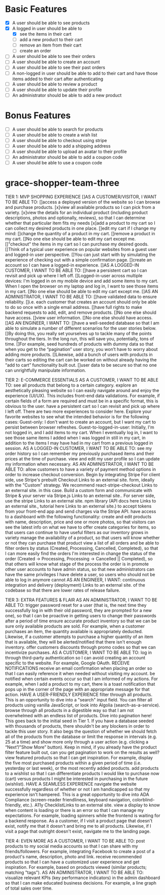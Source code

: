 # Basic Features

- [x] A user should be able to see products
- [x] A logged in user should be able to
  - [x] see the items in their cart
  - [ ] add a new product to their cart
  - [ ] remove an item from their cart
  - [ ] create an order
- [ ] A user should be able to see their orders
- [ ] A user should be able to create an account
- [ ] A user should be able to see their past orders
- [ ] A non-logged in user should be able to add to their cart and have those items added to their cart after authenticating
- [ ] A user should be able to review a product
- [ ] A user should be able to update their profile
- [ ] An administrator should be able to add a new product

# Bonus Features

- [ ] A user should be able to search for products
- [ ] A user should be able to create a wish list
- [ ] A user should be able to checkout using stripe
- [ ] A user should be able to add a shipping address
- [ ] A user should be able to upload an avatar to their profile
- [ ] An administrator should be able to add a coupon code
- [ ] A user should be able to use a coupon code

# grace-shopper-team-three

TIER 1: MVP SHOPPING EXPERIENCE
[]AS A CUSTOMER/VISITOR, I WANT TO BE ABLE TO:
[]access a deployed version of the website so I can browse and purchase products.
[x]view all available products so I can pick from a variety.
[x]view the details for an individual product (including product descriptions, photos and optionally, reviews), so that I can determine whether that particular item fits my needs
[x]add a product to my cart so I can collect my desired products in one place.
[]edit my cart if I change my mind:
[]change the quantity of a product in my cart.
[]remove a product in my cart.
[]No one else should be able to edit my cart except me.
[]"checkout" the items in my cart so I can purchase my desired goods.
[]Think of a typical user experience on popular websites from a guest user and logged-in user perspective.
[]You can just start with by simulating the experience of checking out with a simple confirmation page.
[]create an account so I can have a logged-in experience.
[]AS A LOGGED-IN CUSTOMER, I WANT TO BE ABLE TO:
[]have a persistent cart so I can revisit and pick up where I left off.
[]Logged-in-user across multiple devices: I'm logged in on my mobile device and add some items to my cart. When I open the browser on my laptop and log in, I want to see those items in my cart.
[]No one else should be able to edit my cart except me.
[]AS AN ADMINISTRATOR, I WANT TO BE ABLE TO:
[]have validated data to ensure reliability.
[]i.e. each customer that creates an account should only be able to do so once with a single email address.
[]have full rights to make backend requests to add, edit, and remove products.
[]No one else should have access.
[]view user information.
[]No one else should have access.
[]AS AN ENGINEER, I WANT TO:
[]have a well-seeded database so that I am able to simulate a number of different scenarios for the user stories below.
[]By doing this, you really set yourselves up to tackle many of the points throughout the tiers. In the long run, this will save you, potentially, tons of time.
[]For example, seed hundreds of products with dummy data so that when you get to the “pagination” user story, you won’t have to worry about adding more products.
[]Likewise, add a bunch of users with products in their carts so editing the cart can be worked on without already having the “add to cart” functionality built out.
[]user data to be secure so that no one can unrightfully manipulate information.

TIER 2: E-COMMERCE ESSENTIALS
AS A CUSTOMER, I WANT TO BE ABLE TO:
see all products that belong to a certain category.
explore an aesthetically pleasing website so I can easily navigate around and enjoy the experience (UI/UX).
This includes front-end data validations. For example, if certain fields of a form are required and must be in a specific format, this is obvious to the user.
have a persistent cart so I can revisit and pick up where I left off.
There are two more experiences to consider here. Explore your favorite websites to see what the intended behavior is for the following cases:
Guest-only: I don't want to create an account, but I want my cart to persist between browser refreshes.
Guest-to-logged-in-user: Initially, I'm not logged in, and I add items to my cart. When I eventually log in, I want to see those same items I added when I was logged in still in my cart, in addition to the items I may have had in my cart from a previous logged in session.
AS A LOGGED-IN CUSTOMER, I WANT TO BE ABLE TO:
see my order history so I can remember my previously purchased items and their prices at the time of purchase.
view and edit my user profile so I can update my information when necessary.
AS AN ADMINISTRATOR, I WANT TO BE ABLE TO:
allow customers to have a variety of payment method options in order to increase checkout conversion.
Begin by integrating Stripe
For client side, use Stripe's prebuilt Checkout Links to an external site. form, ideally with the "Custom" strategy. We recommend react-stripe-checkout Links to an external site. in this case. Build a custom form and communicate with Stripe & your server via Stripe.js Links to an external site..
For server side, use the stripe Links to an external site. npm library (API docs here Links to an external site., tutorial here Links to an external site.) to accept tokens from your front-end app and send charges via the Stripe API.
have access to a dashboard with the following functionality:
create and edit products with name, description, price and one or more photos, so that visitors can see the latest info on what we have to offer
create categories for items, so that users can continue to have useful filters as our inventory grows in variety
manage the availability of a product, so that users will know whether or not they can purchase that product
view a list of all orders and be able to filter orders by status (Created, Processing, Cancelled, Completed), so that I can more easily find the orders I'm interested in
change the status of the order (Created -> Processing, Processing -> Cancelled || Completed), so that others will know what stage of the process the order is in
promote other user accounts to have admin status, so that new administrators can have the same privileges I have
delete a user, so users who should not be able to log in anymore cannot
AS AN ENGINEER, I WANT:
continuous integration and delivery (deployment) Links to an external site. of the codebase so that there are lower rates of release failure.

TIER 3: EXTRA FEATURES & FLAIR
AS AN ADMINISTRATOR, I WANT TO BE ABLE TO:
trigger password reset for a user (that is, the next time they successfully log in with their old password, they are prompted for a new one), so that I can be proactive in getting users to change their passwords after a period of time
ensure accurate product inventory so that we can be sure only available products are sold.
For example, when a customer purchases an item, the quantity available is appropriately deducted.
Likewise, if a customer attempts to purchase a higher quantity of an item that is available, they will be alerted/notified that there isn't enough inventory.
offer customers discounts through promo codes so that we can incentivize purchases.
AS A CUSTOMER, I WANT TO BE ABLE TO:
log in through third-party authentication so I can avoid creating an account specific to the website. For example, Google OAuth.
RECEIVE NOTIFICATIONS
receive an email confirmation when placing an order so that I can easily reference it when needed without visiting my account.
be notified when certain events occur so that I am informed of my actions.
For example, when I add a product to my cart, there is a toast notification that pops up in the corner of the page with an appropriate message for that action.
HAVE A USER-FRIENDLY EXPERIENCE
filter through all products.
This is an opportunity to dive into a "search" input field. You can filter all products using vanilla JavaScript, or look into Algolia (search-as-a-service).
browse through all products in a digestible way so that I am not overwhelmed with an endless list of products.
Dive into pagination here!
This goes back to the initial seed in Tier 1. If you have a database seeded with thousands of products, there shouldn't be any blockers in order to tackle this user story. It also begs the question of whether we should fetch all of the products from the database or limit the response in intervals (e.g. 25 at a time) and show more only through a user action (e.g. clicking a “Next”/”Show More” button).
Keep in mind, if you already have the product filter feature built out, can you get pagination to work on the results as well?
view featured products so that I can get inspiration.
For example, display the five most purchased products within a given period of time (i.e. yesterday or last week), or the most recently added products.
add products to a wishlist so that I can differentiate products I would like to purchase now (cart) versus products I might be interested in purchasing in the future (wishlist).
HAVE A SEAMLESS EXPERIENCE
navigate the website successfully regardless of whether or not I am handicapped so that my experience isn't hampered.
This is a great opportunity to dive into ADA Compliance (screen-reader friendliness, keyboard navigation, colorblind-friendly, etc.).
A11y ChecklistLinks to an external site.
view a display to know when content is loading or there is an error so that I can manage my expectations.
For example, loading spinners while the frontend is waiting for a backend response.
As a customer, if I visit a product page that doesn't exist, notify me that it doesn't and bring me to all products. Likewise, if I visit a page that outright doesn't exist, navigate me to the landing page.

TIER 4: EVEN MORE
AS A CUSTOMER, I WANT TO BE ABLE TO:
post products to my social media accounts so that I can share with my friends/followers.
For example, integrating Facebook to create a post of a product's name, description, photo and link.
receive recommended products so that I can have a customized user experience and get inspiration.
For example, based on products viewed (similar products; matching "tags").
AS AN ADMINISTRATOR, I WANT TO BE ABLE TO:
visualize relevant KPIs (key performance indicators) in the admin dashboard so that I can make educated business decisions.
For example, a line graph of total sales over time.
